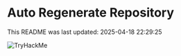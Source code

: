 # Auto Regenerate Repository

This README was last updated: 2025-04-18 22:29:25

 ![TryHackMe](https://tryhackme.com/badge/533634)